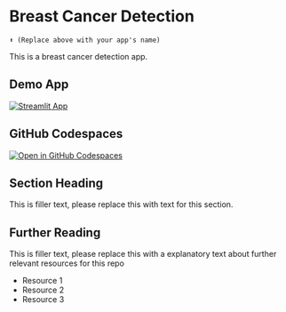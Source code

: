 #  Breast Cancer Detection 
```
⬆️ (Replace above with your app's name)
```

This is a breast cancer detection app.

## Demo App

[![Streamlit App](https://static.streamlit.io/badges/streamlit_badge_black_white.svg)](https://Breast_cancer_detection.streamlit.app/)

## GitHub Codespaces

[![Open in GitHub Codespaces](https://github.com/codespaces/badge.svg)](https://codespaces.new/streamlit/app-starter-kit?quickstart=1)

## Section Heading

This is filler text, please replace this with text for this section.

## Further Reading

This is filler text, please replace this with a explanatory text about further relevant resources for this repo
- Resource 1
- Resource 2
- Resource 3
